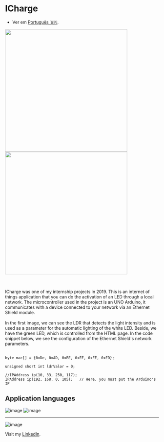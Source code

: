  # **ICharge**

- Ver em [Português 🇧🇷](./README.md).

<div>
 <img src="https://user-images.githubusercontent.com/79997705/115066067-62e73e80-9ec5-11eb-963d-0656521801e6.PNG" min-width="400px" max-width="400px" width="400px" alt="" >
<img src="https://user-images.githubusercontent.com/79997705/115066087-6a0e4c80-9ec5-11eb-94dd-dc1e6f635811.PNG" min-width="400px" max-width="400px" width="400px" align="" alt="">
</div>

</br></br>
ICharge was one of my internship projects in 2019. This is an internet of things application that you can do
the activation of an LED through a local network. The microcontroller used in the project is an UNO Arduino, it communicates with
a device connected to your network via an Ethernet Shield module.
</br></br>
In the first image, we can see the LDR that detects the light intensity and is used as a parameter for the automatic lighting of the white LED. Beside, we have the green LED, which is controlled from the HTML page. In the code snippet below, we see the configuration of the Ethernet Shield's network parameters.
</br></br>

```
byte mac[] = {0xDe, 0xAD, 0xBE, 0xEF, 0xFE, 0xED};

unsigned short int ldrValor = 0;

//IPAddress ip(10, 33, 250, 117); 
IPAddress ip(192, 168, 0, 105);   // Here, you must put the Arduino's IP 
```
## Application languages
 
![image](https://img.shields.io/badge/C%2B%2B-00599C?style=for-the-badge&logo=c%2B%2B&logoColor=white)
![image](https://img.shields.io/badge/HTML5-E34F26?style=for-the-badge&logo=html5&logoColor=white)

***
 ![image](https://img.shields.io/badge/LinkedIn-0077B5?style=for-the-badge&logo=linkedin&logoColor=white) 
 
 Visit my [LinkedIn](https://www.linkedin.com/in/nathan-de-souza-silva-firmo/). 


